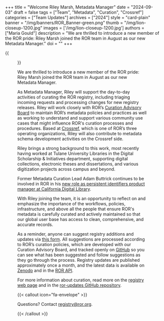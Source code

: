 +++ 
title = "Welcome Riley Marsh, Metadata Manager" 
date = "2024-09-03"
draft = false 
tags = ["Team", "Metadata", "Curation", "Crossref"] 
categories = ["Team Updates"] 
archives = ["2024"]
style = "card-plain" 
banner = "/img/banners/ROR_Banner-green.png" 
thumb = "/img/lion-closeup-1200.jpg" 
images = ['/img/lion-closeup-1200.jpg']
authors = ["Maria Gould"] 
description = "We are thrilled to introduce a new member of the ROR pride: Riley Marsh joined the ROR team in August as our new Metadata Manager."
doi = ""
+++ 

{{<figure src="/img/lion-closeup-1200.jpg" alt="Closeup of a lion's face" class="featured-figure" >}}

We are thrilled to introduce a new member of the ROR pride: Riley Marsh joined the ROR team in August as our new Metadata Manager.

As Metadata Manager, Riley will support the day-to-day activities of curating the ROR registry, including triaging incoming requests and processing changes for new registry releases. Riley will work closely with ROR’s [Curation Advisory Board](https://ror.org/registry/#curation-advisory-board) to maintain ROR’s metadata policies and practices as well as working to understand and support various community use cases that might influence ROR's curation processes and procedures. Based at [Crossref](https://crossref.org), which is one of ROR’s three operating organizations, Riley will also contribute to metadata schema development activities on the Crossref side. 

Riley brings a strong background to this work, most recently having worked at Tulane University Libraries in the Digital Scholarship & Initiatives department, supporting digital collections, electronic theses and dissertations, and various digitization projects across campus and beyond. 

Former Metadata Curation Lead Adam Buttrick continues to be involved in ROR in his [new role as persistent identifiers product manager at California Digital Library](https://ror.org/blog/2024-05-22-new-positions/).

With Riley joining the team, it is an opportunity to reflect on and emphasize the importance of the workflows, policies, infrastructure, and above all the people that ensure ROR's metadata is carefully curated and actively maintained so that our global user base has access to clean, comprehensive, and accurate records. 

As a reminder, anyone can suggest registry additions and updates via [this form](https://curation-request.ror.org). All suggestions are processed according to ROR’s curation policies, which are developed with our Curation Advisory Board, and tracked openly on [GitHub](https://github.com/orgs/ror-community/projects/19) so you can see what has been suggested and follow suggestions as they go through the process. Registry updates are published approximately once a month, and the latest data is available on [Zenodo](https://zenodo.org/doi/10.5281/zenodo.6347574) and in the [ROR API](https://ror.readme.io/docs/rest-api). 

For more information about curation, read more on the [registry web page](https://ror.org/registry/) and in the [ror-updates GitHub repository](https://github.com/ror-community/ror-updates?tab=readme-ov-file#ror-updates). 

{{< callout icon="fa-envelope" >}}

Questions? Contact registry@ror.org. 

{{< /callout >}}


